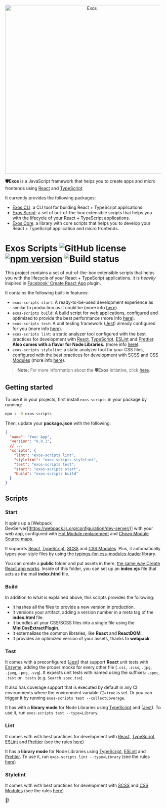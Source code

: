 <p align="center">
  <a href="https://github.com/nanovazquez/exos">
    <img alt="Exos" src="https://raw.githubusercontent.com/nanovazquez/exos/master/exos-logo.png" width="546">
  </a>
</p>

**🛡️Exos** is a JavaScript framework that helps you to create apps and micro frontends using [React](https://github.com/facebook/react) and [TypeScript](https://github.com/Microsoft/TypeScript).

It currently provides the following packages:

- [Exos CLI](https://github.com/exosjs/exos-cli): a CLI tool for building React + TypeScript applications.
- [Exos Script](https://github.com/exosjs/exos-scripts): a set of out-of-the-box extensible scripts that helps you with the lifecycle of your React + TypeScript applications.
- [Exos Core](https://github.com/exosjs/exos-core): a library with core scripts that helps you to develop your React + TypeScript application and micro frontends.

# Exos Scripts ![GitHub license](https://img.shields.io/badge/license-MIT-blue.svg) [![npm version](https://img.shields.io/npm/v/exos-scripts.svg?style=flat)](https://www.npmjs.com/package/exos-scripts) ![Build status](https://github.com/exosjs/exos-scripts/workflows/CI-CD/badge.svg?branch=master&event=push)

This project contains a set of out-of-the-box extensible scripts that helps you with the lifecycle of your React + TypeScript applications. It is _heavily_ inspired in [Facebook' Create React App](https://github.com/facebookincubator/create-react-app) plugin.

It contains the following built-in features:

- `exos-scripts start`: A ready-to-be-used development experience as similar to production as it could be (more info [here](#start)).
- `exos-scripts build`: A build script for web applications, configured and optimized to provide the best performance (more info [here](#build)).
- `exos-scripts test`: A unit testing framework ([Jest](https://jestjs.io/)) already configured for you (more info [here](#test)).
- `exos-scripts lint`: a static analyzer tool configured with the best practices for development with [React](https://reactjs.org/), [TypeScript](https://www.typescriptlang.org/), [ESLint](https://eslint.org/) and [Prettier](https://prettier.io/). **Also comes with a flavor for Node Libraries.** (more info [here](#lint)).
- `exos-scripts stylelint`: a static analyzer tool for your CSS files, configured with the best practices for development with [SCSS](https://sass-lang.com/guide) and [CSS Modules](https://github.com/css-modules/css-modules) (more info [here](#stylelint)).

> **Note:** For more information about the **🛡️Exos** initiative, click [here](https://github.com/nanovazquez/exos).

## Getting started

To use it in your projects, first install `exos-scripts` in your package by running:

```bash
npm i -D exos-scripts
```

Then, update your **package.json** with the following:

```json
{
  "name": "Your App",
  "version": "0.0.1",
  // ...
  "scripts": {
    "lint": "exos-scripts lint",
    "stylelint": "exos-scripts stylelint",
    "test": "exos-scripts test",
    "start": "exos-scripts start",
    "build": "exos-scripts build"
  }
}
```

## Scripts

### Start

It spins up a [Webpack DevServer[(https://webpack.js.org/configuration/dev-server/)] with your web app, configured with [Hot Module replacement](https://webpack.js.org/concepts/hot-module-replacement/) and [Cheap Module Source maps](https://webpack.js.org/configuration/devtool/).

It supports [React](https://reactjs.org/), [TypeScript](https://www.typescriptlang.org/), [SCSS](https://sass-lang.com/guide) and [CSS Modules](https://github.com/css-modules/css-modules). Plus, it automatically types your style files by using the [typings-for-css-modules-loader](https://github.com/TeamSupercell/typings-for-css-modules-loader) library.

You can create a **public** folder and put assets in there, [the same way Create React app works](https://create-react-app.dev/docs/using-the-public-folder/). Inside of this folder, you can set up an **index.ejs** file that acts as the mail **index.html** file.

### Build

In addition to what is explained above, this scripts provides the following:

- It hashes all the files to provide a new version in production.
- It versions your artifact, adding a version number in a meta tag of the **index.html** file.
- It bundles all your CSS/SCSS files into a single file using the **MiniCssExtractPlugin**.
- It externalizes the common libraries, like **React** and **ReactDOM**.
- It provides an optimized version of your assets, thanks to **webpack**.

### Test

It comes with a preconfigured ([Jest](https://jestjs.io/)) that support **React** unit tests with [Enzyme](https://enzymejs.github.io/enzyme/), adding the proper mocks for every other file (`.css`, `.scss`, `.jpg`, `.jpeg`, `.png`, `.svg`). It expects unit tests with named using the suffixes: `.spec`, `.test` or `.tests` (e.g. `Search.spec.tsx`).

It also has coverage support that is executed by default in any CI environments where the environment variable `CI=true` is set. Or you can trigger it by running `exos-scripts test --collectCoverage`.

It has with a **library mode** for Node Libraries using [TypeScript](https://www.typescriptlang.org/) and ([Jest](https://jestjs.io/)). To use it, run `exos-scripts test --type=Library`.

### Lint

It comes with with best practices for development with [React](https://reactjs.org/), [TypeScript](https://www.typescriptlang.org/), [ESLint](https://eslint.org/) and [Prettier](https://prettier.io/) (see the rules [here](./src/scripts/lint/.eslintrc.react.js))

It has a **library mode** for Node Libraries using [TypeScript](https://www.typescriptlang.org/), [ESLint](https://eslint.org/) and [Prettier](https://prettier.io/). To use it, run `exos-scripts lint --type=Library` (see the rules [here](./src/scripts/lint/.eslintrc.library.js))

### Stylelint

It comes with with best practices for development with [SCSS](https://sass-lang.com/guide) and [CSS Modules](https://github.com/css-modules/css-modules) (see the rules [here](./src/scripts/stylelint/.stylelintrc.js))

🚀!
